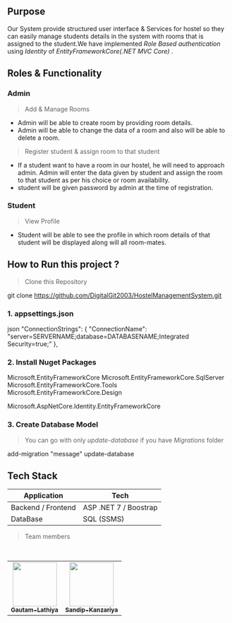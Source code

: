 ## Purpose

Our System provide structured user interface & Services for hostel so they can easily manage students details in the system with rooms that is assigned to the student.We have implemented *Role Based authentication* using *Identity* of *EntityFrameworkCore(.NET MVC Core)* .

## Roles & Functionality

### Admin

> Add & Manage Rooms

- Admin will be able to create room by providing room details.
- Admin will be able to change the data of a room and also will be able to delete a room.

> Register student & assign room to that student

- If a student want to have a room in our hostel, he will need to approach admin. Admin will enter the data given by student and assign the room to that student as per his choice or room availability.
- student will be given password by admin at the time of registration.

### Student

> View Profile

- Student will be able to see the profile in which room details of that student will be displayed along will all room-mates.

## How to Run this project ?

> Clone this Repository


git clone https://github.com/DigitalGit2003/HostelManagementSystem.git


### 1. appsettings.json

json
"ConnectionStrings": {
  "ConnectionName": "server=SERVERNAME;database=DATABASENAME;Integrated Security=true;"
},


### 2. Install Nuget Packages


Microsoft.EntityFrameworkCore
Microsoft.EntityFrameworkCore.SqlServer
Microsoft.EntityFrameworkCore.Tools
Microsoft.EntityFrameworkCore.Design

Microsoft.AspNetCore.Identity.EntityFrameworkCore


### 3. Create Database Model

> You can go with only *update-database* if you have *Migrations* folder


add-migration "message"
update-database


## Tech Stack

| Application        | Tech                  |
| ------------------ | --------------------- |
| Backend / Frontend | ASP .NET 7 / Boostrap |
| DataBase           | SQL (SSMS)            |

> Team members


<table>
  <tr>
    <td align="center">
        <a href="https://github.com/DigitalGit2003/HostelManagementSystem
/graphs/contributors">
            <img src="https://github.com/DigitalGit2003.png" width="100px;" alt=""/>
            <br />
            <sub><b>Gautam-Lathiya</b></sub>
        </a>
        <br />
    </td>
    <td align="center">
        <a href="https://github.com/DigitalGit2003/HostelManagementSystem
/graphs/contributors">
            <img src="https://github.com/Sandip-Kanzariya.png" width="100px;" alt=""/>
            <br />
            <sub><b>Sandip-Kanzariya</b></sub>
        </a>
        <br />
    </td>
    </tr>
</table>
